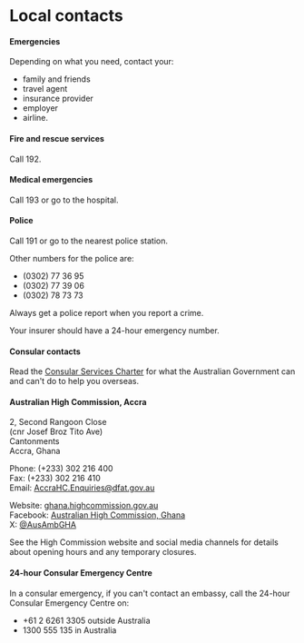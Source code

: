 # Local contacts

#### Emergencies

Depending on what you need, contact your:

* family and friends
* travel agent
* insurance provider
* employer
* airline.

#### Fire and rescue services

Call 192.

#### Medical emergencies

Call 193 or go to the hospital.

#### Police

Call 191 or go to the nearest police station.

Other numbers for the police are:

* (0302) 77 36 95
* (0302) 77 39 06
* (0302) 78 73 73

Always get a police report when you report a crime.

Your insurer should have a 24-hour emergency number.

#### Consular contacts

Read the [Consular Services Charter](/node/46) for what the Australian Government can and can't do to help you overseas.

#### Australian High Commission, Accra

2, Second Rangoon Close  
(cnr Josef Broz Tito Ave)  
Cantonments  
Accra, Ghana  
  
Phone: (+233) 302 216 400  
Fax: (+233) 302 216 410  
Email: [AccraHC.Enquiries@dfat.gov.au](mailto:AccraHC.Enquiries@dfat.gov.au)  
  
Website: [ghana.highcommission.gov.au](http://www.ghana.highcommission.gov.au/acra/home.html)  
Facebook: [Australian High Commission, Ghana](https://www.facebook.com/AustralianHighCommissionGhana)  
X: [@AusAmbGHA](https://twitter.com/ausambgha)

See the High Commission website and social media channels for details about opening hours and any temporary closures.

#### 24-hour Consular Emergency Centre

In a consular emergency, if you can't contact an embassy, call the 24-hour Consular Emergency Centre on:

* +61 2 6261 3305 outside Australia
* 1300 555 135 in Australia